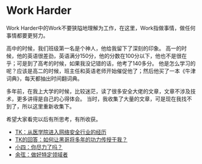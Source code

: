 # Work Harder

Work Harder中的Work不要狭隘地理解为工作，在这里，Work指做事情，做任何事情都要更努力。

高中的时候，我们班级第一名是个神人，他给我留下了深刻的印象。
高一的时候，他的英语很差劲，英语满分150分，他的分数在100分以下，他也不是很在乎；可是到了高考的时候，如果我没记错的话，他考了140多分。
他是怎么学习的呢？应该是高二的时候，班主任和英语老师开始催促他了；然后他买了一本《牛津词典》，每天都抽出时间翻词典。

多年前，在我上大学的时候，比较迷茫，读了很多安全大佬的文章，文章不涉及技术，更多讲得是自己的心得体会。
当时，我收集了大量的文章，可是现在我找不到了，所以这里重新收集下。

希望大家看完以后有所思考，有所收获。

- [TK：从医学院进入网络安全行业的经历](https://mp.weixin.qq.com/s/FRomJ-mfbFKpjyweEC1tOw)
- [TK的回答：如何让黑哥将多年的功力传授于我？](http://zhi.hu/amqn)
- [小四：你尽力了吗？](https://www.cnblogs.com/adward/archive/2008/12/03/1346403.html)
- [余弦：做好特定领域者](https://mp.weixin.qq.com/s/MTUx85RCn5V8f46aOSHpvQ)
